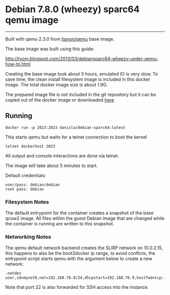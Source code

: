 # Debian 7.8.0 (wheezy) sparc64 qemu image
----

Built with qemu 2.3.0 from [tianon/qemu](https://registry.hub.docker.com/u/tianon/qemu/) base image.

The base image was built using this guide:

http://tyom.blogspot.com/2013/03/debiansparc64-wheezy-under-qemu-how-to.html

Creating the base image took about 5 hours, emulated IO is very slow. To save time, the clean install filesystem image is included in this docker image. The total docker image size is about 1.9G.

The prepared image file is not included in the git repository but it can be copied out of the docker image or downloaded [here](https://drive.google.com/file/d/0B19tauKQb2iuWUlsY1dER0VNZ1U/view?usp=sharing).

## Running

    docker run -p 2023:2023 danisla/debian-sparc64:latest

This starts qemu but waits for a telnet connection to boot the kernel

    telnet dockerhost 2023

All output and console interactions are done via telnet.

The image will take about 5 minutes to start.

Default credentials:

    user/pass: debian/debian
    root pass: debian

### Filesystem Notes

The default entrypoint for the container creates a snapshot of the base qcow2 image. All files within the guest Debian image that are changed while the container is running are written to this snapshot.

### Networking Notes

The qemu default network backend creates the SLIRP network on 10.0.2.15, this happens to also be the boot2docker ip range, to avoid conflicts, the entrypoint script starts qemu with the argument below to create a new network:

```
-netdev user,id=mynet0,net=192.168.76.0/24,dhcpstart=192.168.76.9,hostfwd=tcp::22-:22
```

Note that port 22 is also forwarded for SSH access into the instance.
